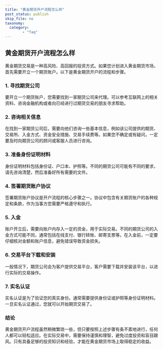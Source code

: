 ```yaml
---
title: "黄金期货开户流程怎么样"
post_status: publish
skip_file: no
taxonomy:
  category:
        - "faq"
---
```


## 黄金期货开户流程怎么样

黄金期货交易是一种高风险、高回报的投资方式。如果您计划进入黄金期货市场，首先需要开立一个期货账户。以下是黄金期货开户的流程和步骤。

### 1. 寻找期货公司

要开立一个期货账户，您需要找到一家期货公司来代理。可以参考互联网上的相关资料、咨询金融机构或者向已经进行过期货交易的朋友寻求帮助。

### 2. 咨询相关信息

在找到一家期货公司后，需要向他们咨询一些基本信息，例如该公司提供的期货、交易所、入金方式、资金安全措施、交易手续费等。如果您不确定或有疑问，一定要及时向期货公司的顾问或客服人员进行咨询。

### 3. 准备身份证明材料

身份证明材料包括身份证、户口本、护照等。不同的期货公司可能有不同的要求，请先咨询清楚，然后准备好所有需要的文件。

### 4. 签署期货账户协议

签署期货账户协议是开户流程的核心步骤之一。协议中包含有关期货账户的各种规定和条款，作为当事方您需要严格遵守和执行。

### 5. 入金

账户开立后，需要向账户内存入一定的资金，用于实际交易。不同的期货公司的入金方式可能不同，通常包括在线支付、银行转账、邮寄支票等。在入金前，一定要仔细核对金额和账户信息，避免错误导致资金损失。

### 6. 交易平台下载和安装

一般情况下，期货公司会为客户提供交易平台，客户需要下载并安装该平台，以进行实际的交易操作。

### 7. 实名认证

实名认证是为了验证您的真实身份。通常需要提供身份证或护照等身份证明材料。一旦实名认证通过，您就可以开始期货交易了。

### 结论

黄金期货开户流程虽然稍微繁琐一些，但只要按照上述步骤有条不紊地进行，任何人都可以轻松适应。在实际交易中，需要保持谨慎和理智，避免过度投资和盲目跟风。只有具备足够的投资知识和经验，才能在黄金期货市场上取得稳定的收益。
